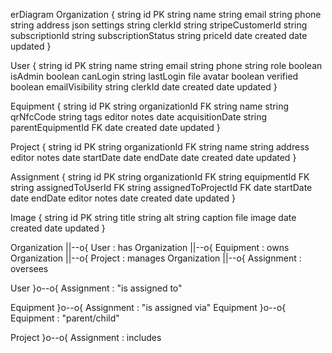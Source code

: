 erDiagram
Organization {
    string id PK
    string name
    string email
    string phone
    string address
    json settings
    string clerkId
    string stripeCustomerId
    string subscriptionId
    string subscriptionStatus
    string priceId
    date created
    date updated
}

User {
    string id PK
    string name
    string email
    string phone
    string role
    boolean isAdmin
    boolean canLogin
    string lastLogin
    file avatar
    boolean verified
    boolean emailVisibility
    string clerkId
    date created
    date updated
}

Equipment {
    string id PK
    string organizationId FK
    string name
    string qrNfcCode
    string tags
    editor notes
    date acquisitionDate
    string parentEquipmentId FK
    date created
    date updated
}

Project {
    string id PK
    string organizationId FK
    string name
    string address
    editor notes
    date startDate
    date endDate
    date created
    date updated
}

Assignment {
    string id PK
    string organizationId FK
    string equipmentId FK
    string assignedToUserId FK
    string assignedToProjectId FK
    date startDate
    date endDate
    editor notes
    date created
    date updated
}

Image {
    string id PK
    string title
    string alt
    string caption
    file image
    date created
    date updated
}

Organization ||--o{ User : has
Organization ||--o{ Equipment : owns
Organization ||--o{ Project : manages
Organization ||--o{ Assignment : oversees

User }o--o{ Assignment : "is assigned to"

Equipment }o--o{ Assignment : "is assigned via"
Equipment }o--o{ Equipment : "parent/child"

Project }o--o{ Assignment : includes
